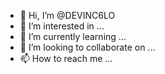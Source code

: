 - 👋 Hi, I’m @DEVINC6LO
- 👀 I’m interested in ...
- 🌱 I’m currently learning ...
- 💞️ I’m looking to collaborate on ...
- 📫 How to reach me ...

<!---
DEVINC6LO/DEVINC6LO is a ✨ special ✨ repository because its `README.md` (this file) appears on your GitHub profile.
You can click the Preview link to take a look at your changes.
--->

